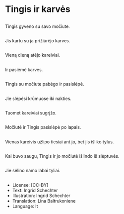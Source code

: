 # Tingis ir karvės

##
Tingis gyveno su savo močiute.

##
Jis kartu su ja prižiūrėjo karves.

##
Vieną dieną atėjo kareiviai.

##
Ir pasiėmė karves.

##
Tingis su močiute pabėgo ir pasislėpė.

##
Jie slėpėsi krūmuose iki nakties.

##
Tuomet kareiviai sugrįžo.

##
Močiutė ir Tingis pasislėpė po lapais.

##
Vienas kareivis užlipo tiesiai ant jo, bet jis išliko tylus.

##
Kai buvo saugu, Tingis ir jo močiutė išlindo iš slėptuvės.

##
Jie sėlino namo labai tyliai.

##
* License: [CC-BY]
* Text: Ingrid Schechter
* Illustration: Ingrid Schechter
* Translation: Lina Baltrukoniene
* Language: lt
